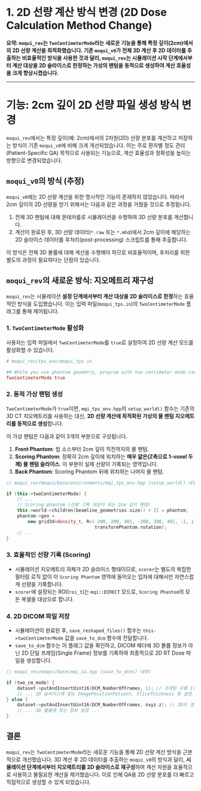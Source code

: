 # 1. 2D 선량 계산 방식 변경 (2D Dose Calculation Method Change)

**요약: `moqui_rev`는 `TwoCentimeterMode`라는 새로운 기능을 통해 특정 깊이(2cm)에서의 2D 선량 계산을 최적화했습니다. 기존 `moqui_v0`가 전체 3D 계산 후 2D 데이터를 추출하는 비효율적인 방식을 사용한 것과 달리, `moqui_rev`는 시뮬레이션 시작 단계에서부터 계산 대상을 2D 슬라이스로 한정하는 가상의 팬텀을 동적으로 생성하여 계산 효율성을 크게 향상시켰습니다.**

---

# 기능: 2cm 깊이 2D 선량 파일 생성 방식 변경

`moqui_rev`에서는 특정 깊이(예: 2cm)에서의 2차원(2D) 선량 분포를 계산하고 저장하는 방식이 기존 `moqui_v0`에 비해 크게 개선되었습니다. 이는 주로 환자별 정도 관리(Patient-Specific QA) 목적으로 사용되는 기능으로, 계산 효율성과 정확성을 높이는 방향으로 변경되었습니다.

## `moqui_v0`의 방식 (추정)

`moqui_v0`에는 2D 선량 계산을 위한 명시적인 기능이 존재하지 않았습니다. 따라서 2cm 깊이의 2D 선량을 얻기 위해서는 다음과 같은 과정을 거쳤을 것으로 추정됩니다.

1.  전체 3D 팬텀에 대해 몬테카를로 시뮬레이션을 수행하여 3D 선량 분포를 계산합니다.
2.  계산이 완료된 후, 3D 선량 데이터(`*.raw` 또는 `*.mhd`)에서 2cm 깊이에 해당하는 2D 슬라이스 데이터를 후처리(post-processing) 스크립트를 통해 추출합니다.

이 방식은 전체 3D 볼륨에 대해 계산을 수행해야 하므로 비효율적이며, 후처리를 위한 별도의 과정이 필요하다는 단점이 있습니다.

## `moqui_rev`의 새로운 방식: 지오메트리 재구성

`moqui_rev`는 시뮬레이션 **설정 단계에서부터 계산 대상을 2D 슬라이스로 한정**하는 효율적인 방식을 도입했습니다. 이는 입력 파일(`moqui_tps.in`)의 `TwoCentimeterMode` 플래그를 통해 제어됩니다.

### 1. `TwoCentimeterMode` 활성화

사용자는 입력 파일에서 `TwoCentimeterMode`를 `true`로 설정하여 2D 선량 계산 모드를 활성화할 수 있습니다.

```ini
# moqui_rev/tps_env/moqui_tps.in

## While you use phantom geometry, program with two centimeter mode can get exact 2 cm position slice dose
TwoCentimeterMode true
```

### 2. 동적 가상 팬텀 생성

`TwoCentimeterMode`가 `true`이면, `mqi_tps_env.hpp`의 `setup_world()` 함수는 기존의 3D CT 지오메트리를 사용하는 대신, **2D 선량 계산에 최적화된 가상의 물 팬텀 지오메트리를 동적으로 생성**합니다.

이 가상 팬텀은 다음과 같이 3개의 부분으로 구성됩니다.

1.  **Front Phantom**: 빔 소스부터 2cm 깊이 직전까지의 물 팬텀.
2.  **Scoring Phantom**: 정확히 2cm 깊이에 위치하는 **매우 얇은(Z축으로 1-voxel 두께) 물 팬텀 슬라이스**. 이 부분이 실제 선량이 기록되는 영역입니다.
3.  **Back Phantom**: Scoring Phantom 뒤에 위치하는 나머지 물 팬텀.

```cpp
// moqui_rev/moqui/base/environments/mqi_tps_env.hpp (setup_world() 내부)

if (this->twoCentimeterMode) {
    // ...
    // Scoring phantom (선량 기록 대상이 되는 2cm 깊이 팬텀)
    this->world->children[beamline_geometries.size() + 2] = phantom;
    phantom->geo =
        new grid3d<density_t, R>(-200, 200, 401, -200, 200, 401, -1, 1, 2, // Z축으로 단일 복셀
                                 transformPhantom.rotation);
    // ...
}
```

### 3. 효율적인 선량 기록 (Scoring)

- 시뮬레이션 지오메트리 자체가 2D 슬라이스 형태이므로, `scorer`는 별도의 복잡한 필터링 로직 없이 이 `Scoring Phantom` 영역에 들어오는 입자에 대해서만 자연스럽게 선량을 기록합니다.
- `scorer`에 설정되는 ROI(`roi_t`)는 `mqi::DIRECT` 모드로, `Scoring Phantom`의 모든 복셀을 대상으로 합니다.

### 4. 2D DICOM 파일 저장

- 시뮬레이션이 완료된 후, `save_reshaped_files()` 함수는 `this->twoCentimeterMode` 값을 `save_to_dcm` 함수에 전달합니다.
- `save_to_dcm` 함수는 이 플래그 값을 확인하고, DICOM 헤더에 3D 볼륨 정보가 아닌 2D 단일 프레임(Single Frame) 정보를 기록하여 최종적으로 2D RT Dose 파일을 생성합니다.

```cpp
// moqui_rev/moqui/base/mqi_io.hpp (save_to_dcm() 내부)

if (two_cm_mode) {
    dataset->putAndInsertUint16(DCM_NumberOfFrames, 1); // 프레임 수를 1로 설정
    // ... 2D 슬라이스에 맞는 ImagePositionPatient, SliceThickness 등 설정 ...
} else {
    dataset->putAndInsertUint16(DCM_NumberOfFrames, nxyz.z); // 3D의 경우 전체 Z 슬라이스 수
    // ... 3D 볼륨에 맞는 정보 설정 ...
}
```

## 결론

`moqui_rev`는 `TwoCentimeterMode`라는 새로운 기능을 통해 2D 선량 계산 방식을 근본적으로 개선했습니다. 3D 계산 후 2D 데이터를 추출하는 `moqui_v0`의 방식과 달리, **시뮬레이션 단계에서부터 지오메트리를 2D 슬라이스로 재구성**하여 계산 자원을 효율적으로 사용하고 불필요한 계산을 제거했습니다. 이로 인해 QA용 2D 선량 분포를 더 빠르고 직접적으로 생성할 수 있게 되었습니다.
